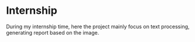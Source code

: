 # Internship
During my internship time, here the project mainly focus on text processing, generating report based on the image.
